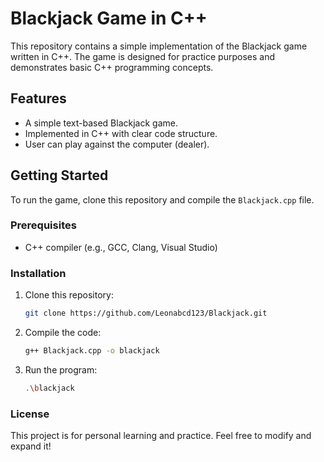 # Blackjack Game in C++

This repository contains a simple implementation of the Blackjack game written in C++. The game is designed for practice purposes and demonstrates basic C++ programming concepts.

## Features

- A simple text-based Blackjack game.
- Implemented in C++ with clear code structure.
- User can play against the computer (dealer).

## Getting Started

To run the game, clone this repository and compile the `Blackjack.cpp` file.

### Prerequisites

- C++ compiler (e.g., GCC, Clang, Visual Studio)

### Installation

1. Clone this repository:
   ```bash
   git clone https://github.com/Leonabcd123/Blackjack.git
2. Compile the code:
   ```bash
   g++ Blackjack.cpp -o blackjack
   ```
3. Run the program:
   ```bash
   .\blackjack
   
### License
This project is for personal learning and practice. Feel free to modify and expand it!

